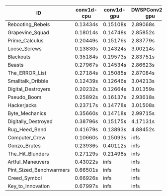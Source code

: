 |ID|conv1d-cpu|conv1d-gpu|DWSPConv2D-gpu|gemm-gpu|avg|
|-|-|-|-|-|-|
|Rebooting_Rebels|0.13434s|0.15108s|2.89068s|1.69132s|1.21685s|
|Grapevine_Squad|0.18014s|0.14748s|2.85852s|1.73792s|1.23101s|
|Prime_Calculus|0.20449s|0.15176s|2.83779s|1.73885s|1.23322s|
|Loose_Screws|0.13830s|0.14324s|3.00214s|1.77953s|1.26580s|
|Blackouts|0.35184s|0.19573s|2.83751s|1.70452s|1.27240s|
|Beasts|0.27967s|0.14534s|2.86623s|1.89816s|1.29735s|
|The_ERROR_List|0.27184s|0.15085s|2.87084s|1.91453s|1.30202s|
|Smalltalk_Dribble|0.12439s|0.12646s|3.04213s|1.93929s|1.30807s|
|Digital_Destroyers|0.20232s|0.12664s|3.01359s|1.91144s|1.31350s|
|Pseudo_Boom|0.25892s|0.16137s|2.93618s|1.91892s|1.31885s|
|Hackerjacks|0.23717s|0.14778s|3.01508s|1.90627s|1.32658s|
|Byte_Mechanics|0.35660s|0.14718s|2.99715s|1.89796s|1.34972s|
|Digitally_Destroyed|0.38796s|0.15175s|4.17131s|2.52933s|1.81009s|
|Rug_Heed_Bend|0.41679s|0.13893s|4.88452s|4.33144s|2.44292s|
|Computer_Crew|0.10660s|0.15093s|infs|4.37465s|infs|
|Gonzo_Brutes|0.23936s|0.40112s|infs|4.36075s|infs|
|The_Hit_Blunders|0.27129s|0.21498s|infs|1.89889s|infs|
|Artful_Maneuvers|0.43022s|infs|infs|4.42956s|infs|
|Pint_Sized_Benchwarmers|0.66501s|infs|infs|4.44350s|infs|
|Creed_Symbol|0.66926s|infs|infs|4.44672s|infs|
|Key_to_Innovation|0.67997s|infs|infs|4.41915s|infs|
